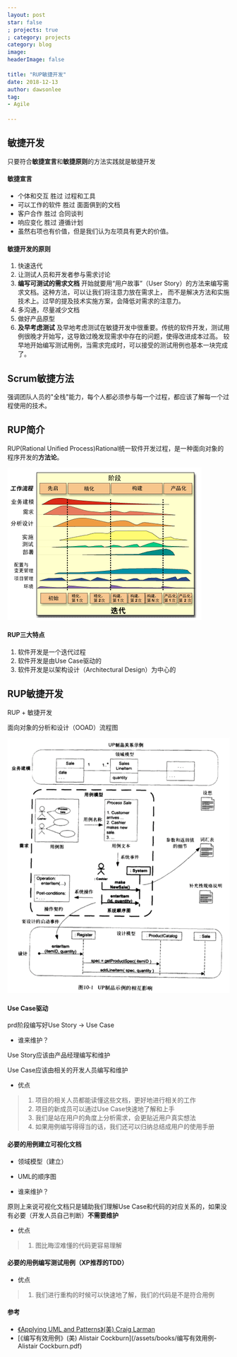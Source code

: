 ```yaml
---
layout: post
star: false
; projects: true
; category: projects
category: blog
image: 
headerImage: false

title: "RUP敏捷开发"
date: 2018-12-13
author: dawsonlee
tag:
- Agile

---
```


  [1]: /assets/posts/2018-12-13-RUP敏捷开发/RUP.jpg
  [2]: /assets/posts/2018-12-13-RUP敏捷开发/RUP流程图.png

## 敏捷开发

只要符合**敏捷宣言**和**敏捷原则**的方法实践就是敏捷开发

#### 敏捷宣言

* 个体和交互 胜过 过程和工具
* 可以工作的软件 胜过 面面俱到的文档
* 客户合作 胜过 合同谈判
* 响应变化 胜过 遵循计划
* 虽然右项也有价值，但是我们认为左项具有更大的价值。

#### 敏捷开发的原则

1. 快速迭代
2. 让测试人员和开发者参与需求讨论
3. **编写可测试的需求文档**
    开始就要用“用户故事”（User Story）的方法来编写需求文档。这种方法，可以让我们将注意力放在需求上，
    而不是解决方法和实施技术上。过早的提及技术实施方案，会降低对需求的注意力。
4. 多沟通，尽量减少文档
5. 做好产品原型
6. **及早考虑测试**
    及早地考虑测试在敏捷开发中很重要。传统的软件开发，测试用例很晚才开始写，这导致过晚发现需求中存在的问题，使得改进成本过高。
    较早地开始编写测试用例，当需求完成时，可以接受的测试用例也基本一块完成了。

## Scrum敏捷方法

强调团队人员的"全栈"能力，每个人都必须参与每一个过程，都应该了解每一个过程使用的技术。

## RUP简介

RUP(Rational Unified Process)Rational统一软件开发过程，是一种面向对象的程序开发的**方法论**。

![RUP][1]

#### RUP三大特点

1. 软件开发是一个迭代过程
2. 软件开发是由Use Case驱动的
3. 软件开发是以架构设计（Architectural Design）为中心的


## RUP敏捷开发

RUP + 敏捷开发

面向对象的分析和设计（OOAD）流程图

![RUP流程图][2]

#### Use Case驱动

prd阶段编写好Use Story -> Use Case

* 谁来维护？
    
Use Story应该由产品经理编写和维护

Use Case应该由相关的开发人员编写和维护

* 优点
> 1. 项目的相关人员都能读懂这些文档，更好地进行相关的工作
> 2. 项目的新成员可以通过Use Case快速地了解和上手
> 3. 我们是站在用户的角度上分析需求，会更贴近用户真实想法
> 4. 如果用例编写得得当的话，我们还可以归纳总结成用户的使用手册

#### 必要的用例建立可视化文档

* 领域模型（建立）
* UML的顺序图

* 谁来维护？

原则上来说可视化文档只是辅助我们理解Use Case和代码的对应关系的，如果没有必要（开发人员自己判断）**不需要维护**

* 优点
> 1. 图比晦涩难懂的代码更容易理解

#### 必要的用例编写测试用例（XP推荐的TDD）

* 优点
> 1. 我们进行重构的时候可以快速地了解，我们的代码是不是符合用例


#### 参考
* [《Applying UML and Patterns》(美) Craig Larman](/assets/books/UML和模式应用.pdf)
* [《编写有效用例》(美) Alistair Cockburn](/assets/books/编写有效用例-Alistair Cockburn.pdf)
